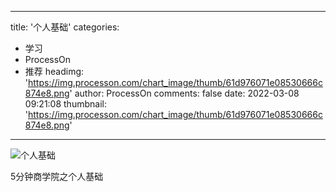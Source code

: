 
---
title: '个人基础'
categories: 
 - 学习
 - ProcessOn
 - 推荐
headimg: 'https://img.processon.com/chart_image/thumb/61d976071e08530666c874e8.png'
author: ProcessOn
comments: false
date: 2022-03-08 09:21:08
thumbnail: 'https://img.processon.com/chart_image/thumb/61d976071e08530666c874e8.png'
---

<div>   
<img class="thumb" alt="个人基础" src="https://img.processon.com/chart_image/thumb/61d976071e08530666c874e8.png" referrerpolicy="no-referrer">
<p>5分钟商学院之个人基础</p>  
</div>
            